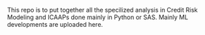 This repo is to put together all the specilized analysis in Credit Risk Modeling and ICAAPs done mainly in Python or SAS. Mainly ML developments are uploaded here.
